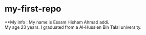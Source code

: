 # my-first-repo
**My info :
My name is Essam Hisham Ahmad addi.  
My age 23 years.
I graduated from a Al-Hussien Bin Talal university.
